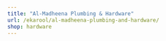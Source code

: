 ```yaml
---
title: "Al-Madheena Plumbing & Hardware"
url: /ekarool/al-madheena-plumbing-and-hardware/
shop: hardware
---
```

